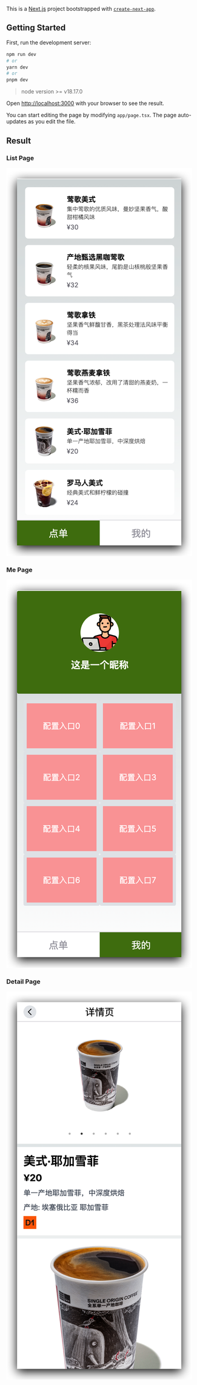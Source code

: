 This is a [Next.js](https://nextjs.org/) project bootstrapped with [`create-next-app`](https://github.com/vercel/next.js/tree/canary/packages/create-next-app).

## Getting Started

First, run the development server:

```bash
npm run dev
# or
yarn dev
# or
pnpm dev
```

> node version >= v18.17.0

Open [http://localhost:3000](http://localhost:3000) with your browser to see the result.

You can start editing the page by modifying `app/page.tsx`. The page auto-updates as you edit the file.

## Result

### List Page

![List Page](static/md/image.png)

### Me Page

![Me Page](static/md/image-1.png)

### Detail Page

![Detail Page](static/md/image-2.png)
